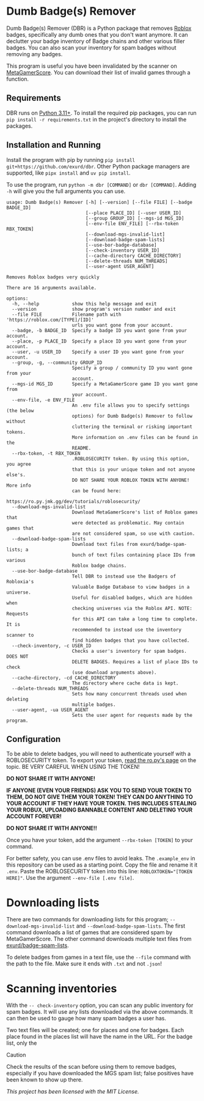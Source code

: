 # Dumb Badge(s) Remover
Dumb Badge(s) Remover (DBR) is a Python package that removes [Roblox](https://www.roblox.com) badges, specifically any dumb ones that you don't want anymore. It can declutter your badge inventory of Badge chains and other various filler badges. You can also scan your inventory for spam badges without removing any badges.

This program is useful you have been invalidated by the scanner on [MetaGamerScore](https://metagamerscore.com/). You can download their list of invalid games through a function.

## Requirements
DBR runs on [Python 3.11+](https://www.python.org/downloads/). To install the required pip packages, you can run `pip install -r requirements.txt` in the project's directory to install the packages.

## Installation and Running
Install the program with pip by running `pip install git+https://github.com/exurd/dbr`. Other Python package managers are supported, like `pipx install` and `uv pip install`.

To use the program, run `python -m dbr [COMMAND]` or `dbr [COMMAND]`. Adding `-h` will give you the full arguments you can use.
```
usage: Dumb Badge(s) Remover [-h] [--version] [--file FILE] [--badge BADGE_ID]
                             [--place PLACE_ID] [--user USER_ID]
                             [--group GROUP_ID] [--mgs-id MGS_ID]
                             [--env-file ENV_FILE] [--rbx-token RBX_TOKEN]
                             [--download-mgs-invalid-list]
                             [--download-badge-spam-lists]
                             [--use-bor-badge-database]
                             [--check-inventory USER_ID]
                             [--cache-directory CACHE_DIRECTORY]
                             [--delete-threads NUM_THREADS]
                             [--user-agent USER_AGENT]

Removes Roblox badges very quickly

There are 16 arguments available.

options:
  -h, --help            show this help message and exit
  --version             show program's version number and exit
  --file FILE           Filename path with 'https://roblox.com/[TYPE]/[ID]'
                        urls you want gone from your account.
  --badge, -b BADGE_ID  Specify a badge ID you want gone from your account.
  --place, -p PLACE_ID  Specify a place ID you want gone from your account.
  --user, -u USER_ID    Specify a user ID you want gone from your account.
  --group, -g, --community GROUP_ID
                        Specify a group / community ID you want gone from your
                        account.
  --mgs-id MGS_ID       Specify a MetaGamerScore game ID you want gone from
                        your account.
  --env-file, -e ENV_FILE
                        An .env file allows you to specify settings (the below
                        options) for Dumb Badge(s) Remover to follow without
                        cluttering the terminal or risking important tokens.
                        More information on .env files can be found in the
                        README.
  --rbx-token, -t RBX_TOKEN
                        .ROBLOSECURITY token. By using this option, you agree
                        that this is your unique token and not anyone else's.
                        DO NOT SHARE YOUR ROBLOX TOKEN WITH ANYONE! More info
                        can be found here:
                        https://ro.py.jmk.gg/dev/tutorials/roblosecurity/
  --download-mgs-invalid-list
                        Download MetaGamerScore's list of Roblox games that
                        were detected as problematic. May contain games that
                        are not considered spam, so use with caution.
  --download-badge-spam-lists
                        Download text files from exurd/badge-spam-lists; a
                        bunch of text files containing place IDs from various
                        Roblox badge chains.
  --use-bor-badge-database
                        Tell DBR to instead use the Badgers of Robloxia's
                        Valuable Badge Database to view badges in a universe.
                        Useful for disabled badges, which are hidden when
                        checking universes via the Roblox API. NOTE: Requests
                        for this API can take a long time to complete. It is
                        recommended to instead use the inventory scanner to
                        find hidden badges that you have collected.
  --check-inventory, -c USER_ID
                        Checks a user's inventory for spam badges. DOES NOT
                        DELETE BADGES. Requires a list of place IDs to check
                        (use download arguments above).
  --cache-directory, -cd CACHE_DIRECTORY
                        The directory where cache data is kept.
  --delete-threads NUM_THREADS
                        Sets how many concurrent threads used when deleting
                        multiple badges.
  --user-agent, -ua USER_AGENT
                        Sets the user agent for requests made by the program.
```

## Configuration
To be able to delete badges, you will need to authenticate yourself with a ROBLOSECURITY token. To export your token, [read the ro.py's page](https://ro.py.jmk.gg/v2.0.0/tutorials/roblosecurity/) on the topic. BE VERY CAREFUL WHEN USING THE TOKEN!

**DO NOT SHARE IT WITH ANYONE!**

**IF ANYONE (EVEN YOUR FRIENDS) ASK YOU TO SEND YOUR TOKEN TO THEM, DO NOT GIVE THEM YOUR TOKEN! THEY CAN DO ANYTHING TO YOUR ACCOUNT IF THEY HAVE YOUR TOKEN. THIS INCLUDES STEALING YOUR ROBUX, UPLOADING BANNABLE CONTENT AND DELETING YOUR ACCOUNT FOREVER!**

**DO NOT SHARE IT WITH ANYONE!!**

Once you have your token, add the argument `--rbx-token [TOKEN]` to your command.

For better safety, you can use .env files to avoid leaks. The `.example_env` in this repository can be used as a starting point. Copy the file and rename it it `.env`. Paste the ROBLOSECURITY token into this line: `ROBLOXTOKEN="[TOKEN HERE]"`. Use the argument `--env-file [.env file]`. 

# Downloading lists
There are two commands for downloading lists for this program; `--download-mgs-invalid-list` and `--download-badge-spam-lists`. The first command downloads a list of games that are considered spam by MetaGamerScore. The other command downloads multiple text files from [exurd/badge-spam-lists](https://github.com/exurd/badge-spam-lists).

To delete badges from games in a text file, use the `--file` command with the path to the file. Make sure it ends with `.txt` and not `.json`!

# Scanning inventories
With the `-- check-inventory` option, you can scan any public inventory for spam badges. It will use any lists downloaded via the above commands. It can then be used to gauge how many spam badges a user has.

Two text files will be created; one for places and one for badges. Each place found in the places list will have the name in the URL. For the badge list, only the 

> [!CAUTION]
> Check the results of the scan before using them to remove badges, especially if you have downloaded the MGS spam list; false positives have been known to show up there.

*This project has been licensed with the MIT License.*